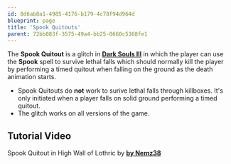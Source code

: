 ```yaml
---
id: 8d6ab8a1-4985-4176-b179-4c78f94d964d
blueprint: page
title: 'Spook Quitouts'
parent: 72bb083f-3575-49a4-bb25-0660c5368fe1
---
```

The **Spook Quitout** is a glitch in **[Dark Souls III](/darksouls3)** in which the player can use the **Spook** spell to survive lethal falls which should normally kill the player by performing a timed quitout when falling on the ground as the death animation starts.

- Spook Quitouts do **not** work to surive lethal falls through killboxes. It's only initiated when a player falls on solid ground performing a timed quitout.
- The glitch works on all versions of the game.

## Tutorial Video

Spook Quitout in High Wall of Lothric by **[by Nemz38](//www.youtu.be/ptr09s0LvTA?start=192)**

